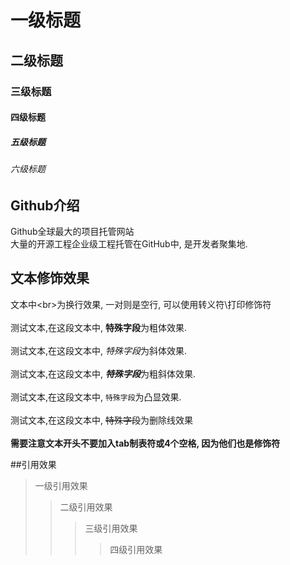# 一级标题
## 二级标题
### 三级标题
#### 四级标题
##### 五级标题
###### 六级标题


## Github介绍

Github全球最大的项目托管网站<br>大量的开源工程企业级工程托管在GitHub中, 是开发者聚集地.

## 文本修饰效果
文本中\<br\>为换行效果, 一对则是空行, 可以使用转义符\\打印修饰符<br><br>
测试文本,在这段文本中, **特殊字段**为粗体效果.<br><br>
测试文本,在这段文本中, *特殊字段*为斜体效果.<br><br>
测试文本,在这段文本中, ***特殊字段***为粗斜体效果.<br><br>
测试文本,在这段文本中, `特殊字段`为凸显效果.<br><br>
测试文本,在这段文本中, ~~特殊字段~~为删除线效果<br><br>
**需要注意文本开头不要加入tab制表符或4个空格, 因为他们也是修饰符**

##引用效果

> 一级引用效果
>> 二级引用效果
>>> 三级引用效果
>>>> 四级引用效果
